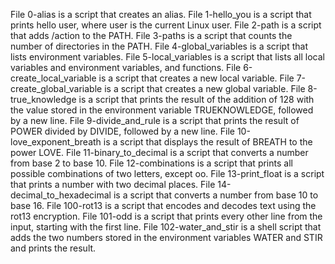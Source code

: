 File 0-alias is a script that creates an alias.
File 1-hello_you is a script that prints hello user, where user is the current Linux user.
File 2-path is a script that adds /action to the PATH.
File 3-paths is a script that counts the number of directories in the PATH.
File 4-global_variables is a script that lists environment variables.
File 5-local_variables is a script that lists all local variables and environment variables, and functions.
File 6-create_local_variable is a script that creates a new local variable.
File 7-create_global_variable is a script that creates a new global variable.
File 8-true_knowledge is a script that prints the result of the addition of 128 with the value stored in the environment variable TRUEKNOWLEDGE, followed by a new line.
File 9-divide_and_rule is a script that prints the result of POWER divided by DIVIDE, followed by a new line.
File 10-love_exponent_breath is a script that displays the result of BREATH to the power LOVE.
File 11-binary_to_decimal is a script that converts a number from base 2 to base 10.
File 12-combinations is a script that prints all possible combinations of two letters, except oo.
File 13-print_float is a script that prints a number with two decimal places.
File 14-decimal_to_hexadecimal is a script that converts a number from base 10 to base 16.
File 100-rot13 is a script that encodes and decodes text using the rot13 encryption.
File 101-odd is a script that prints every other line from the input, starting with the first line.
File 102-water_and_stir is a shell script that adds the two numbers stored in the environment variables WATER and STIR and prints the result. 
